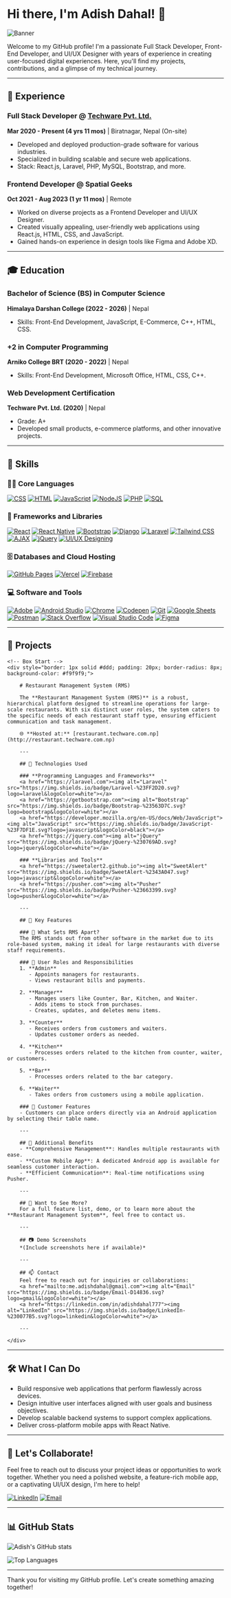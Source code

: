 # Hi there, I'm Adish Dahal! 👋

![Banner](https://media.licdn.com/dms/image/v2/D4D16AQGh5A3uZpDcUg/profile-displaybackgroundimage-shrink_350_1400/profile-displaybackgroundimage-shrink_350_1400/0/1690302202721?e=1741824000&v=beta&t=_E1F0XfTZ3ho1LmsCz-_RiUSeTKBuvozMUBIAvhdnpY)

Welcome to my GitHub profile! I'm a passionate Full Stack Developer, Front-End Developer, and UI/UX Designer with years of experience in creating user-focused digital experiences. Here, you'll find my projects, contributions, and a glimpse of my technical journey.

---

## 💼 Experience

### Full Stack Developer @ [Techware Pvt. Ltd.](https://techware.com.np)  
**Mar 2020 - Present (4 yrs 11 mos)** | Biratnagar, Nepal (On-site)  
- Developed and deployed production-grade software for various industries.
- Specialized in building scalable and secure web applications.
- Stack: React.js, Laravel, PHP, MySQL, Bootstrap, and more.

### Frontend Developer @ Spatial Geeks  
**Oct 2021 - Aug 2023 (1 yr 11 mos)** | Remote  
- Worked on diverse projects as a Frontend Developer and UI/UX Designer.
- Created visually appealing, user-friendly web applications using React.js, HTML, CSS, and JavaScript.
- Gained hands-on experience in design tools like Figma and Adobe XD.

---

## 🎓 Education

### Bachelor of Science (BS) in Computer Science  
**Himalaya Darshan College (2022 - 2026)** | Nepal  
- Skills: Front-End Development, JavaScript, E-Commerce, C++, HTML, CSS.

### +2 in Computer Programming  
**Arniko College BRT (2020 - 2022)** | Nepal  
- Skills: Front-End Development, Microsoft Office, HTML, CSS, C++.

### Web Development Certification  
**Techware Pvt. Ltd. (2020)** | Nepal  
- Grade: A+
- Developed small products, e-commerce platforms, and other innovative projects.

---

## 🎨 Skills

### 👨‍💻 Core Languages

<p>
    <a href="https://github.com/search?q=user%3ADenverCoder1+is%3Arepo+language%3Acss"><img alt="CSS" src="https://img.shields.io/badge/CSS%20-%231572B6.svg?logo=css3&logoColor=white"></a>
    <a href="https://github.com/search?q=user%3ADenverCoder1+is%3Arepo+language%3Ahtml"><img alt="HTML" src="https://img.shields.io/badge/HTML%20-%23E34F26.svg?logo=html5&logoColor=white"></a>
    <a href="https://github.com/search?q=user%3ADenverCoder1+is%3Arepo+language%3Ajavascript"><img alt="JavaScript" src="https://img.shields.io/badge/JavaScript%20-%23F7DF1E.svg?logo=javascript&logoColor=black"></a>
    <a href="https://github.com/search?q=user%3ADenverCoder1+is%3Arepo+language%3Ajavascript"><img alt="NodeJS" src="https://img.shields.io/badge/Node.js%20-%2343853D.svg?logo=node.js&logoColor=white"></a>
    <a href="https://github.com/search?q=user%3ADenverCoder1+is%3Arepo+language%3Aphp"><img alt="PHP" src="https://img.shields.io/badge/PHP-%23777BB4.svg?logo=php&logoColor=white"></a>
    <a href="https://github.com/search?q=user%3ADenverCoder1+is%3Arepo+language%3Asql"><img alt="SQL" src="https://img.shields.io/badge/SQL%20-%23025E8C.svg?logo=amazon-dynamodb&logoColor=white"></a>
</p>

### 🧰 Frameworks and Libraries

<p>
    <a href="#"><img alt="React" src="https://img.shields.io/badge/React-20232A?style=for-the-badge&logo=react&logoColor=61DAFB"></a>
    <a href="#"><img alt="React Native" src="https://img.shields.io/badge/React_Native-20232A?style=for-the-badge&logo=react&logoColor=61DAFB"></a>
    <a href="#"><img alt="Bootstrap" src="https://img.shields.io/badge/Bootstrap-563D7C?style=for-the-badge&logo=bootstrap&logoColor=white"></a>
    <a href="#"><img alt="Django" src="https://img.shields.io/badge/Django-092E20?style=for-the-badge&logo=django&logoColor=white"></a>
    <a href="#"><img alt="Laravel" src="https://img.shields.io/badge/Laravel-%23FF2D20.svg?style=for-the-badge&logo=laravel&logoColor=white"></a>
    <a href="#"><img alt="Tailwind CSS" src="https://img.shields.io/badge/Tailwind_CSS-06B6D4?style=for-the-badge&logo=tailwindcss&logoColor=white"></a>
    <a href="#"><img alt="AJAX" src="https://img.shields.io/badge/AJAX-%2343853D?style=for-the-badge&logo=javascript&logoColor=white"></a>
    <a href="#"><img alt="jQuery" src="https://img.shields.io/badge/jQuery-0769AD?style=for-the-badge&logo=jquery&logoColor=white"></a>
    <a href="#"><img alt="UI/UX Designing" src="https://img.shields.io/badge/UI/UX-Designing-009688?style=for-the-badge&logo=adobe-xd&logoColor=white"></a>
 </p>

### 🗄️ Databases and Cloud Hosting

<p>
    <a href="#"><img alt="GitHub Pages" src="https://img.shields.io/badge/GitHub%20Pages-%23327FC7.svg?logo=github&logoColor=white"></a>
    <a href="#"><img alt="Vercel" src="https://img.shields.io/badge/Vercel-%23000000.svg?style=for-the-badge&logo=vercel&logoColor=white"></a>
    <a href="#"><img alt="Firebase" src ="https://img.shields.io/badge/Firebase-%23316192.svg?logo=firebase&logoColor=white"></a>
</p>

### 💻 Software and Tools

<p>
    <a href="#"><img alt="Adobe" src="https://img.shields.io/badge/Adobe%20-%23FF0000.svg?logo=adobe&logoColor=white"></a>
    <a href="#"><img alt="Android Studio" src="https://img.shields.io/badge/Android%20Studio-008678.svg?logo=android-studio&logoColor=white"></a>
    <a href="#"><img alt="Chrome" src="https://img.shields.io/badge/Chrome-3DDC84?logo=google-chrome&logoColor=white"></a>
    <a href="#"><img alt="Codepen" src="https://img.shields.io/badge/Codepen-000000.svg?logo=codepen&logoColor=white"></a>
    <a href="#"><img alt="Git" src="https://img.shields.io/badge/Git%20-%23F05033.svg?logo=git&logoColor=white"></a>
    <a href="#"><img alt="Google Sheets" src="https://img.shields.io/badge/Google%20Sheets%20-%2334A853.svg?logo=google%20sheets&logoColor=white"></a>
    <a href="#"><img alt="Postman" src="https://img.shields.io/badge/Postman-FF6C37?logo=postman&logoColor=white"></a>
    <a href="#"><img alt="Stack Overflow" src="https://img.shields.io/badge/-Stack%20Overflow-FE7A16?logo=stack-overflow&logoColor=white"></a>
    <a href="#"><img alt="Visual Studio Code" src="https://img.shields.io/badge/Visual%20Studio%20Code-0078d7.svg?logo=visual-studio-code&logoColor=white"></a>
    <a href="#"><img alt="Figma" src="https://img.shields.io/badge/Figma-F24E1E?logo=figma&logoColor=white"></a>
</p>

---

## 🔧 Projects

    <!-- Box Start -->
    <div style="border: 1px solid #ddd; padding: 20px; border-radius: 8px; background-color: #f9f9f9;">
          
        # Restaurant Management System (RMS)  
        
        The **Restaurant Management System (RMS)** is a robust, hierarchical platform designed to streamline operations for large-scale restaurants. With six distinct user roles, the system caters to the specific needs of each restaurant staff type, ensuring efficient communication and task management.  
        
        🌐 **Hosted at:** [restaurant.techware.com.np](http://restaurant.techware.com.np)  
        
        ---
        
        ## 🔧 Technologies Used  
        
        ### **Programming Languages and Frameworks**  
        <a href="https://laravel.com"><img alt="Laravel" src="https://img.shields.io/badge/Laravel-%23FF2D20.svg?logo=laravel&logoColor=white"></a>  
        <a href="https://getbootstrap.com"><img alt="Bootstrap" src="https://img.shields.io/badge/Bootstrap-%23563D7C.svg?logo=bootstrap&logoColor=white"></a>  
        <a href="https://developer.mozilla.org/en-US/docs/Web/JavaScript"><img alt="JavaScript" src="https://img.shields.io/badge/JavaScript-%23F7DF1E.svg?logo=javascript&logoColor=black"></a>  
        <a href="https://jquery.com"><img alt="jQuery" src="https://img.shields.io/badge/jQuery-%230769AD.svg?logo=jquery&logoColor=white"></a>  
        
        ### **Libraries and Tools**  
        <a href="https://sweetalert2.github.io"><img alt="SweetAlert" src="https://img.shields.io/badge/SweetAlert-%2343A047.svg?logo=javascript&logoColor=white"></a>  
        <a href="https://pusher.com"><img alt="Pusher" src="https://img.shields.io/badge/Pusher-%23663399.svg?logo=pusher&logoColor=white"></a>  
        
        ---
        
        ## 🚀 Key Features  
        
        ### 🌟 What Sets RMS Apart?  
        The RMS stands out from other software in the market due to its role-based system, making it ideal for large restaurants with diverse staff requirements.  
        
        ### 👥 User Roles and Responsibilities  
        1. **Admin**  
           - Appoints managers for restaurants.  
           - Views restaurant bills and payments.  
        
        2. **Manager**  
           - Manages users like Counter, Bar, Kitchen, and Waiter.  
           - Adds items to stock from purchases.  
           - Creates, updates, and deletes menu items.  
        
        3. **Counter**  
           - Receives orders from customers and waiters.  
           - Updates customer orders as needed.  
        
        4. **Kitchen**  
           - Processes orders related to the kitchen from counter, waiter, or customers.  
        
        5. **Bar**  
           - Processes orders related to the bar category.  
        
        6. **Waiter**  
           - Takes orders from customers using a mobile application.  
        
        ### 📱 Customer Features  
        - Customers can place orders directly via an Android application by selecting their table name.  
        
        ---
        
        ## 🌟 Additional Benefits  
        - **Comprehensive Management**: Handles multiple restaurants with ease.  
        - **Custom Mobile App**: A dedicated Android app is available for seamless customer interaction.  
        - **Efficient Communication**: Real-time notifications using Pusher.  
        
        ---
        
        ## 📌 Want to See More?  
        For a full feature list, demo, or to learn more about the **Restaurant Management System**, feel free to contact us.  
        
        ---
        
        ## 📷 Demo Screenshots  
        *(Include screenshots here if available)*  
        
        ---
        
        ## 📫 Contact  
        Feel free to reach out for inquiries or collaborations:  
        <a href="mailto:me.adishdahal@gmail.com"><img alt="Email" src="https://img.shields.io/badge/Email-D14836.svg?logo=gmail&logoColor=white"></a>  
        <a href="https://linkedin.com/in/adishdahal777"><img alt="LinkedIn" src="https://img.shields.io/badge/LinkedIn-%230077B5.svg?logo=linkedin&logoColor=white"></a>  
        
        ---
        
    </div>

---

## 🛠️ What I Can Do
- Build responsive web applications that perform flawlessly across devices.
- Design intuitive user interfaces aligned with user goals and business objectives.
- Develop scalable backend systems to support complex applications.
- Deliver cross-platform mobile apps with React Native.

---

## 🚀 Let's Collaborate!
Feel free to reach out to discuss your project ideas or opportunities to work together. Whether you need a polished website, a feature-rich mobile app, or a captivating UI/UX design, I'm here to help!

[![LinkedIn](https://img.shields.io/badge/LinkedIn-Adish%20Dahal-blue?logo=linkedin)](https://linkedin.com/in/adishdahal777)
[![Email](https://img.shields.io/badge/Email-me.adishdahal@example.com-red?logo=gmail)](mailto:adish.dahal@example.com)

---

## 📊 GitHub Stats

![Adish's GitHub stats](https://github-readme-stats.vercel.app/api?username=adishdahal777&show_icons=true&theme=radical)

![Top Languages](https://github-readme-stats.vercel.app/api/top-langs/?username=adishdahal777&layout=compact&theme=radical)

---

Thank you for visiting my GitHub profile. Let's create something amazing together!
